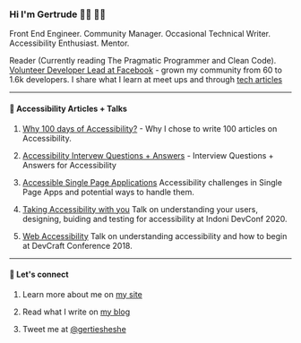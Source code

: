### Hi I'm Gertrude 👋🏾︎ 👩🏾︎

Front End Engineer.
Community Manager.
Occasional Technical Writer.
Accessibility Enthusiast.
Mentor.

Reader (Currently reading The Pragmatic Programmer and Clean Code). [Volunteer Developer Lead at Facebook](https://www.facebook.com/groups/DevCEldoret) - grown my community from 60 to 1.6k developers. I share what I learn at meet ups and through [tech articles](https://www.nyenyeshi.dev/)

------

#### 🌱  Accessibility Articles + Talks

1. [Why 100 days of Accessibility?](https://www.nyenyeshi.dev/accessibility/day-1-why-100-days-of-a11y) - Why I chose to write 100 articles on Accessibility.

2. [Accessibility Intervew Questions + Answers](https://www.nyenyeshi.dev/accessibility/47-accessibility-interview-questions-answers-1) - Interview Questions + Answers for Accessibility

3. [Accessible Single Page Applications](https://www.nyenyeshi.dev/accessibility/day-18-accessible-single-page-applications) Accessibility challenges in Single Page Apps and potential ways to handle them.

4. [Taking Accessibility with you](https://indonidevelopers.org/conference/speaker/1a2bcaba-d61e-58f3-9bbb-4e6454b36f6c/) Talk on understanding your users, designing, buiding and testing for accessibility at Indoni DevConf 2020.

5. [Web Accessibility](https://ihub.co.ke/blogs/33090/three-good-reasons-to-attend-devcraft-2018) Talk on understanding accessibility and how to begin at DevCraft Conference 2018.


------
#### 💬 Let's connect

1. Learn more about me on [my site](https://www.gertrudenyenyeshi.com/)

2. Read what I write on [my blog](https://www.nyenyeshi.dev/)

3. Tweet me at [@gertiesheshe](https://twitter.com/gertiesheshe)
<!--
**gertie-sheshe/gertie-sheshe** is a ✨ _special_ ✨ repository because its `README.md` (this file) appears on your GitHub profile.

Here are some ideas to get you started:

- 🔭 I’m currently working on ...
- 🌱 I’m currently learning ...
- 👯 I’m looking to collaborate on ...
- 🤔 I’m looking for help with ...
- 💬 Ask me about ...
- 📫 How to reach me: ...
- 😄 Pronouns: ...
- ⚡ Fun fact: ...
-->
